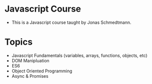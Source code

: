 # Javascript Course

* This is a Javascript course taught by Jonas Schmedtmann.

# Topics 
* Javascript Fundamentals (variables, arrays, functions, objects, etc)
* DOM Manipluation
* ES6
* Object Oriented Programming 
* Async & Promises 
